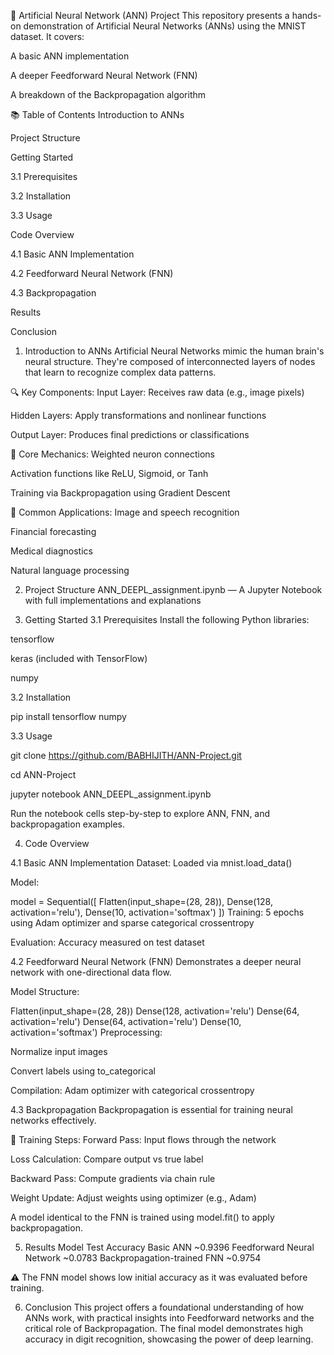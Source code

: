 🧠 Artificial Neural Network (ANN) Project
This repository presents a hands-on demonstration of Artificial Neural Networks (ANNs) using the MNIST dataset. It covers:

A basic ANN implementation

A deeper Feedforward Neural Network (FNN)

A breakdown of the Backpropagation algorithm

📚 Table of Contents
Introduction to ANNs

Project Structure

Getting Started

3.1 Prerequisites

3.2 Installation

3.3 Usage

Code Overview

4.1 Basic ANN Implementation

4.2 Feedforward Neural Network (FNN)

4.3 Backpropagation

Results

Conclusion

1. Introduction to ANNs
Artificial Neural Networks mimic the human brain's neural structure. They're composed of interconnected layers of nodes that learn to recognize complex data patterns.

🔍 Key Components:
Input Layer: Receives raw data (e.g., image pixels)

Hidden Layers: Apply transformations and nonlinear functions

Output Layer: Produces final predictions or classifications

🧠 Core Mechanics:
Weighted neuron connections

Activation functions like ReLU, Sigmoid, or Tanh

Training via Backpropagation using Gradient Descent

🔧 Common Applications:
Image and speech recognition

Financial forecasting

Medical diagnostics

Natural language processing

2. Project Structure
ANN_DEEPL_assignment.ipynb — A Jupyter Notebook with full implementations and explanations

3. Getting Started
3.1 Prerequisites
Install the following Python libraries:

tensorflow

keras (included with TensorFlow)

numpy

3.2 Installation

pip install tensorflow numpy

3.3 Usage

git clone https://github.com/BABHIJITH/ANN-Project.git

cd ANN-Project

jupyter notebook ANN_DEEPL_assignment.ipynb

Run the notebook cells step-by-step to explore ANN, FNN, and backpropagation examples.

4. Code Overview

4.1 Basic ANN Implementation
Dataset: Loaded via mnist.load_data()

Model:

model = Sequential([
    Flatten(input_shape=(28, 28)),
    Dense(128, activation='relu'),
    Dense(10, activation='softmax')
])
Training: 5 epochs using Adam optimizer and sparse categorical crossentropy

Evaluation: Accuracy measured on test dataset

4.2 Feedforward Neural Network (FNN)
Demonstrates a deeper neural network with one-directional data flow.

Model Structure:

Flatten(input_shape=(28, 28))
Dense(128, activation='relu')
Dense(64, activation='relu')
Dense(64, activation='relu')
Dense(10, activation='softmax')
Preprocessing:

Normalize input images

Convert labels using to_categorical

Compilation: Adam optimizer with categorical crossentropy

4.3 Backpropagation
Backpropagation is essential for training neural networks effectively.

🔄 Training Steps:
Forward Pass: Input flows through the network

Loss Calculation: Compare output vs true label

Backward Pass: Compute gradients via chain rule

Weight Update: Adjust weights using optimizer (e.g., Adam)

A model identical to the FNN is trained using model.fit() to apply backpropagation.

5. Results
Model	Test Accuracy
Basic ANN	~0.9396
Feedforward Neural Network	~0.0783
Backpropagation-trained FNN	~0.9754

⚠️ The FNN model shows low initial accuracy as it was evaluated before training.

6. Conclusion
This project offers a foundational understanding of how ANNs work, with practical insights into Feedforward networks and the critical role of Backpropagation. The final model demonstrates high accuracy in digit recognition, showcasing the power of deep learning.
